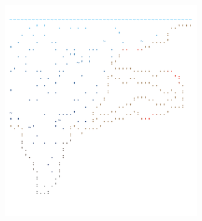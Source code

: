 <img align="left" style="float: left;" src="progress.png" width="530px">

<pre>
<a href='day/1'>Day 1: Sonar Sweep</a>
<a href='day/2'>Day 2: Dive!</a>
<a href='day/3'>Day 3: Binary Diagnostic</a>
<a href='day/4'>Day 4: Giant Squid</a>
<a href='day/5'>Day 5: Hydrothermal Venture</a>
<a href='day/6'>Day 6: Lanternfish</a>
<a href='day/7'>Day 7: The Treachery of Whales</a>
<a href='day/8'>Day 8: Seven Segment Search</a>
<a href='day/9'>Day 9: Smoke Basin</a>
<a href='day/10'>Day 10: Syntax Scoring</a>
<a href='day/11'>Day 11: Dumbo Octopus</a>
<a href='day/12'>Day 12: Passage Pathing</a>
<a href='day/13'>Day 13: Transparent Origami</a>
<a href='day/14'>Day 14: Extended Polymerization</a>
<a href='day/15'>Day 15: Chiton</a>
<a href='day/16'>Day 16: Packet Decoder</a>
<a href='day/17'>Day 17: Trick Shot</a>
<a href='day/18'>Day 18: Snailfish</a>
<a href='day/19'>Day 19: Beacon Scanner</a>
<a href='day/20'>Day 20: Trench Map</a>
<a href='day/21'>Day 21: Dirac Dice</a>
<a href='day/22'>Day 22: Reactor Reboot</a>
&nbsp;
&nbsp;
&nbsp;
</pre>
